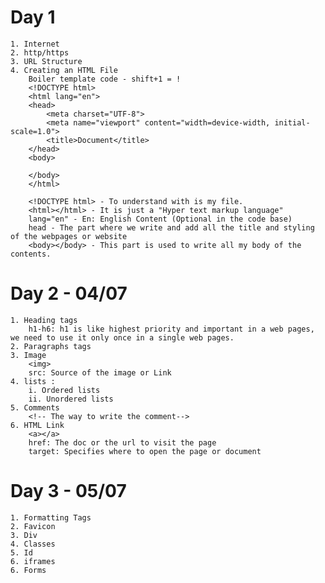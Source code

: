 # Day 1
    1. Internet
    2. http/https
    3. URL Structure
    4. Creating an HTML File
        Boiler template code - shift+1 = !
        <!DOCTYPE html>
        <html lang="en">
        <head>
            <meta charset="UTF-8">
            <meta name="viewport" content="width=device-width, initial-scale=1.0">
            <title>Document</title>
        </head>
        <body>
            
        </body>
        </html>

        <!DOCTYPE html> - To understand with is my file.
        <html></html> - It is just a "Hyper text markup language" 
        lang="en" - En: English Content (Optional in the code base)
        head - The part where we write and add all the title and styling of the webpages or website
        <body></body> - This part is used to write all my body of the contents.


# Day 2 - 04/07
    1. Heading tags 
        h1-h6: h1 is like highest priority and important in a web pages, we need to use it only once in a single web pages.
    2. Paragraphs tags
    3. Image
        <img>
        src: Source of the image or Link
    4. lists :
        i. Ordered lists
        ii. Unordered lists
    5. Comments
        <!-- The way to write the comment-->
    6. HTML Link
        <a></a>
        href: The doc or the url to visit the page
        target: Specifies where to open the page or document

# Day 3 - 05/07
    1. Formatting Tags
    2. Favicon
    3. Div
    4. Classes
    5. Id
    6. iframes
    6. Forms